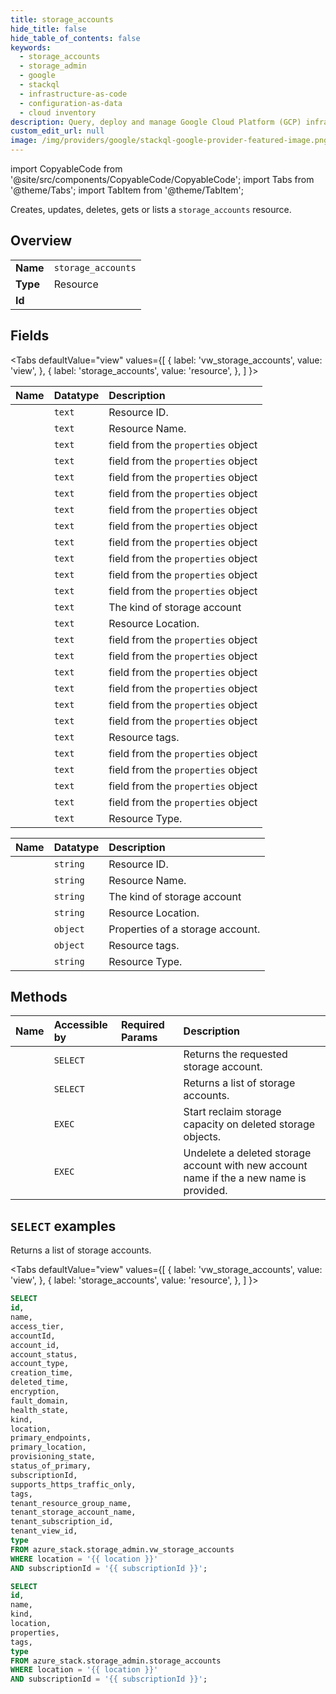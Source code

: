 ```yaml
---
title: storage_accounts
hide_title: false
hide_table_of_contents: false
keywords:
  - storage_accounts
  - storage_admin
  - google
  - stackql
  - infrastructure-as-code
  - configuration-as-data
  - cloud inventory
description: Query, deploy and manage Google Cloud Platform (GCP) infrastructure and resources using SQL
custom_edit_url: null
image: /img/providers/google/stackql-google-provider-featured-image.png
---
```


import CopyableCode from '@site/src/components/CopyableCode/CopyableCode';
import Tabs from '@theme/Tabs';
import TabItem from '@theme/TabItem';

Creates, updates, deletes, gets or lists a <code>storage_accounts</code> resource.

## Overview
<table><tbody>
<tr><td><b>Name</b></td><td><code>storage_accounts</code></td></tr>
<tr><td><b>Type</b></td><td>Resource</td></tr>
<tr><td><b>Id</b></td><td><CopyableCode code="azure_stack.storage_admin.storage_accounts" /></td></tr>
</tbody></table>

## Fields
<Tabs
    defaultValue="view"
    values={[
        { label: 'vw_storage_accounts', value: 'view', },
        { label: 'storage_accounts', value: 'resource', },
    ]
}>
<TabItem value="view">

| Name | Datatype | Description |
|:-----|:---------|:------------|
| <CopyableCode code="id" /> | `text` | Resource ID. |
| <CopyableCode code="name" /> | `text` | Resource Name. |
| <CopyableCode code="access_tier" /> | `text` | field from the `properties` object |
| <CopyableCode code="accountId" /> | `text` | field from the `properties` object |
| <CopyableCode code="account_id" /> | `text` | field from the `properties` object |
| <CopyableCode code="account_status" /> | `text` | field from the `properties` object |
| <CopyableCode code="account_type" /> | `text` | field from the `properties` object |
| <CopyableCode code="creation_time" /> | `text` | field from the `properties` object |
| <CopyableCode code="deleted_time" /> | `text` | field from the `properties` object |
| <CopyableCode code="encryption" /> | `text` | field from the `properties` object |
| <CopyableCode code="fault_domain" /> | `text` | field from the `properties` object |
| <CopyableCode code="health_state" /> | `text` | field from the `properties` object |
| <CopyableCode code="kind" /> | `text` | The kind of storage account |
| <CopyableCode code="location" /> | `text` | Resource Location. |
| <CopyableCode code="primary_endpoints" /> | `text` | field from the `properties` object |
| <CopyableCode code="primary_location" /> | `text` | field from the `properties` object |
| <CopyableCode code="provisioning_state" /> | `text` | field from the `properties` object |
| <CopyableCode code="status_of_primary" /> | `text` | field from the `properties` object |
| <CopyableCode code="subscriptionId" /> | `text` | field from the `properties` object |
| <CopyableCode code="supports_https_traffic_only" /> | `text` | field from the `properties` object |
| <CopyableCode code="tags" /> | `text` | Resource tags. |
| <CopyableCode code="tenant_resource_group_name" /> | `text` | field from the `properties` object |
| <CopyableCode code="tenant_storage_account_name" /> | `text` | field from the `properties` object |
| <CopyableCode code="tenant_subscription_id" /> | `text` | field from the `properties` object |
| <CopyableCode code="tenant_view_id" /> | `text` | field from the `properties` object |
| <CopyableCode code="type" /> | `text` | Resource Type. |
</TabItem>
<TabItem value="resource">

| Name | Datatype | Description |
|:-----|:---------|:------------|
| <CopyableCode code="id" /> | `string` | Resource ID. |
| <CopyableCode code="name" /> | `string` | Resource Name. |
| <CopyableCode code="kind" /> | `string` | The kind of storage account |
| <CopyableCode code="location" /> | `string` | Resource Location. |
| <CopyableCode code="properties" /> | `object` | Properties of a storage account. |
| <CopyableCode code="tags" /> | `object` | Resource tags. |
| <CopyableCode code="type" /> | `string` | Resource Type. |
</TabItem></Tabs>

## Methods
| Name | Accessible by | Required Params | Description |
|:-----|:--------------|:----------------|:------------|
| <CopyableCode code="get" /> | `SELECT` | <CopyableCode code="accountId, location, subscriptionId" /> | Returns the requested storage account. |
| <CopyableCode code="list" /> | `SELECT` | <CopyableCode code="location, subscriptionId" /> | Returns a list of storage accounts. |
| <CopyableCode code="reclaim_storage_capacity" /> | `EXEC` | <CopyableCode code="location, subscriptionId" /> | Start reclaim storage capacity on deleted storage objects. |
| <CopyableCode code="undelete" /> | `EXEC` | <CopyableCode code="accountId, location, subscriptionId" /> | Undelete a deleted storage account with new account name if the a new name is provided. |

## `SELECT` examples

Returns a list of storage accounts.

<Tabs
    defaultValue="view"
    values={[
        { label: 'vw_storage_accounts', value: 'view', },
        { label: 'storage_accounts', value: 'resource', },
    ]
}>
<TabItem value="view">

```sql
SELECT
id,
name,
access_tier,
accountId,
account_id,
account_status,
account_type,
creation_time,
deleted_time,
encryption,
fault_domain,
health_state,
kind,
location,
primary_endpoints,
primary_location,
provisioning_state,
status_of_primary,
subscriptionId,
supports_https_traffic_only,
tags,
tenant_resource_group_name,
tenant_storage_account_name,
tenant_subscription_id,
tenant_view_id,
type
FROM azure_stack.storage_admin.vw_storage_accounts
WHERE location = '{{ location }}'
AND subscriptionId = '{{ subscriptionId }}';
```
</TabItem>
<TabItem value="resource">


```sql
SELECT
id,
name,
kind,
location,
properties,
tags,
type
FROM azure_stack.storage_admin.storage_accounts
WHERE location = '{{ location }}'
AND subscriptionId = '{{ subscriptionId }}';
```
</TabItem></Tabs>

